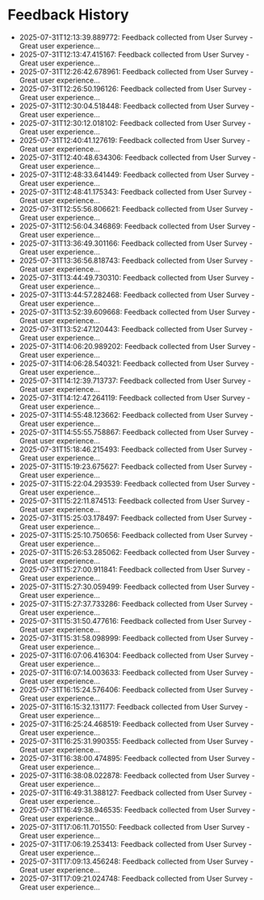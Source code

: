 # Feedback History

- 2025-07-31T12:13:39.889772: Feedback collected from User Survey - Great user experience...
- 2025-07-31T12:13:47.415167: Feedback collected from User Survey - Great user experience...
- 2025-07-31T12:26:42.678961: Feedback collected from User Survey - Great user experience...
- 2025-07-31T12:26:50.196126: Feedback collected from User Survey - Great user experience...
- 2025-07-31T12:30:04.518448: Feedback collected from User Survey - Great user experience...
- 2025-07-31T12:30:12.018102: Feedback collected from User Survey - Great user experience...
- 2025-07-31T12:40:41.127619: Feedback collected from User Survey - Great user experience...
- 2025-07-31T12:40:48.634306: Feedback collected from User Survey - Great user experience...
- 2025-07-31T12:48:33.641449: Feedback collected from User Survey - Great user experience...
- 2025-07-31T12:48:41.175343: Feedback collected from User Survey - Great user experience...
- 2025-07-31T12:55:56.806621: Feedback collected from User Survey - Great user experience...
- 2025-07-31T12:56:04.346869: Feedback collected from User Survey - Great user experience...
- 2025-07-31T13:36:49.301166: Feedback collected from User Survey - Great user experience...
- 2025-07-31T13:36:56.818743: Feedback collected from User Survey - Great user experience...
- 2025-07-31T13:44:49.730310: Feedback collected from User Survey - Great user experience...
- 2025-07-31T13:44:57.282468: Feedback collected from User Survey - Great user experience...
- 2025-07-31T13:52:39.609668: Feedback collected from User Survey - Great user experience...
- 2025-07-31T13:52:47.120443: Feedback collected from User Survey - Great user experience...
- 2025-07-31T14:06:20.989202: Feedback collected from User Survey - Great user experience...
- 2025-07-31T14:06:28.540321: Feedback collected from User Survey - Great user experience...
- 2025-07-31T14:12:39.713737: Feedback collected from User Survey - Great user experience...
- 2025-07-31T14:12:47.264119: Feedback collected from User Survey - Great user experience...
- 2025-07-31T14:55:48.123662: Feedback collected from User Survey - Great user experience...
- 2025-07-31T14:55:55.758867: Feedback collected from User Survey - Great user experience...
- 2025-07-31T15:18:46.215493: Feedback collected from User Survey - Great user experience...
- 2025-07-31T15:19:23.675627: Feedback collected from User Survey - Great user experience...
- 2025-07-31T15:22:04.293539: Feedback collected from User Survey - Great user experience...
- 2025-07-31T15:22:11.874513: Feedback collected from User Survey - Great user experience...
- 2025-07-31T15:25:03.178497: Feedback collected from User Survey - Great user experience...
- 2025-07-31T15:25:10.750656: Feedback collected from User Survey - Great user experience...
- 2025-07-31T15:26:53.285062: Feedback collected from User Survey - Great user experience...
- 2025-07-31T15:27:00.911841: Feedback collected from User Survey - Great user experience...
- 2025-07-31T15:27:30.059499: Feedback collected from User Survey - Great user experience...
- 2025-07-31T15:27:37.733286: Feedback collected from User Survey - Great user experience...
- 2025-07-31T15:31:50.477616: Feedback collected from User Survey - Great user experience...
- 2025-07-31T15:31:58.098999: Feedback collected from User Survey - Great user experience...
- 2025-07-31T16:07:06.416304: Feedback collected from User Survey - Great user experience...
- 2025-07-31T16:07:14.003633: Feedback collected from User Survey - Great user experience...
- 2025-07-31T16:15:24.576406: Feedback collected from User Survey - Great user experience...
- 2025-07-31T16:15:32.131177: Feedback collected from User Survey - Great user experience...
- 2025-07-31T16:25:24.468519: Feedback collected from User Survey - Great user experience...
- 2025-07-31T16:25:31.990355: Feedback collected from User Survey - Great user experience...
- 2025-07-31T16:38:00.474895: Feedback collected from User Survey - Great user experience...
- 2025-07-31T16:38:08.022878: Feedback collected from User Survey - Great user experience...
- 2025-07-31T16:49:31.388127: Feedback collected from User Survey - Great user experience...
- 2025-07-31T16:49:38.946535: Feedback collected from User Survey - Great user experience...
- 2025-07-31T17:06:11.701550: Feedback collected from User Survey - Great user experience...
- 2025-07-31T17:06:19.253413: Feedback collected from User Survey - Great user experience...
- 2025-07-31T17:09:13.456248: Feedback collected from User Survey - Great user experience...
- 2025-07-31T17:09:21.024748: Feedback collected from User Survey - Great user experience...
